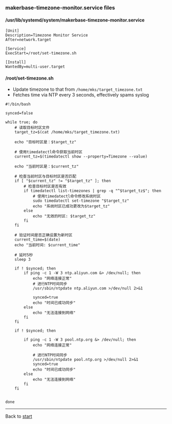 ### makerbase-timezone-monitor.service files

#### /usr/lib/systemd/system/makerbase-timezone-monitor.service
```
[Unit]
Description=Timezone Monitor Service
After=network.target

[Service]
ExecStart=/root/set-timezone.sh

[Install]
WantedBy=multi-user.target
```

#### /root/set-timezone.sh
  * Update timezone to that from `/home/mks/target_timezone.txt`
  * Fetches time via NTP every 3 seconds, effectively spams syslog

```
#!/bin/bash

synced=false

while true; do
    # 读取目标时区文件
    target_tz=$(cat /home/mks/target_timezone.txt)

    echo "目标时区是：$target_tz"

    # 使用timedatectl命令获取当前时区
    current_tz=$(timedatectl show --property=Timezone --value)

    echo "当前时区是：$current_tz"

    # 检查当前时区与目标时区是否匹配
    if [ "$current_tz" != "$target_tz" ]; then
        # 检查目标时区是否有效
        if timedatectl list-timezones | grep -q "^$target_tz$"; then
            # 使用timedatectl命令修改系统时区
            sudo timedatectl set-timezone "$target_tz"
            echo "系统时区已成功更改为$target_tz"
        else
            echo "无效的时区: $target_tz"
        fi
    fi

    # 验证时间是否正确设置为新时区
    current_time=$(date)
    echo "当前时间: $current_time"

    # 延时5秒
    sleep 3
	
	if ! $synced; then		
		if ping -c 1 -W 3 ntp.aliyun.com &> /dev/null; then
			echo "网络连接正常"
			# 进行NTP时间同步
			/usr/sbin/ntpdate ntp.aliyun.com >/dev/null 2>&1
			
			synced=true
			echo "时间已成功同步"
		else
			echo "无法连接到网络"
		fi
	fi
	
	if ! $synced; then
		
		if ping -c 1 -W 3 pool.ntp.org &> /dev/null; then
			echo "网络连接正常"

			# 进行NTP时间同步
			/usr/sbin/ntpdate pool.ntp.org >/dev/null 2>&1
			synced=true
			echo "时间已成功同步"
		else
			echo "无法连接到网络"
		fi
	fi
	

done
```

----
Back to [start](index.md)
